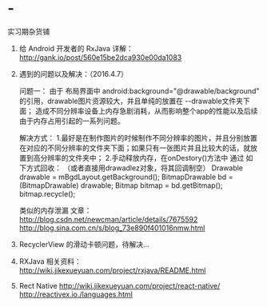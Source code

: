 # -
实习期杂货铺


1. 给 Android 开发者的 RxJava 详解：
    http://gank.io/post/560e15be2dca930e00da1083


2. 遇到的问题以及解决：（2016.4.7）

    问题一：
             由于 布局界面中  android:background="@drawable/background" 的引用，drawable图片资源较大，并且单纯的放置在 --drawable文件夹下面； 造成不同分辨率设备上内存急剧消耗，从而影响整个app的性能以及后续由于内存占用引起的一系列问题。

    解决方式：
            1.最好是在制作图片的时候制作不同分辨率的图片，并且分别放置在对应的不同分辨率的文件夹下面；如果只有一张图片并且比较大的话，就放置到高分辨率的文件夹中；
            2.手动释放内存，在onDestory()方法中 通过 如下方式回收： （或者直接用drawadlez对象，将其回调制空）
                 Drawable drawable = mBgdLayout.getBackground();
                 BitmapDrawable bd = (BitmapDrawable) drawable;
                 Bitmap bitmap = bd.getBitmap();
                 bitmap.recycle();
                 
    类似的内存泄漏 文章： 
                        http://blog.csdn.net/newcman/article/details/7675592
                        http://blog.sina.com.cn/s/blog_73e890f401016nmw.html

3. RecyclerView 的滑动卡顿问题，待解决...

4. RXJava 相关资料：
        http://wiki.jikexueyuan.com/project/rxjava/README.html

5. Rect Native
        http://wiki.jikexueyuan.com/project/react-native/
        http://reactivex.io./languages.html

